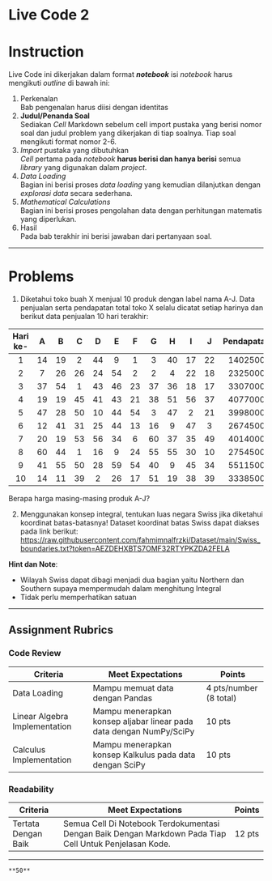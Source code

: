 # Live Code 2

# Instruction

Live Code ini dikerjakan dalam format ***notebook*** isi *notebook* harus mengikuti *outline* di bawah ini:
1. Perkenalan\
   Bab pengenalan harus diisi dengan identitas
2. **Judul/Penanda Soal**\
    Sediakan *Cell* Markdown sebelum cell import pustaka yang berisi nomor soal dan judul problem yang dikerjakan di tiap soalnya. Tiap soal mengikuti format nomor 2-6.
3. *Import* pustaka yang dibutuhkan\
   *Cell* pertama pada *notebook* **harus berisi dan hanya berisi** semua *library* yang digunakan dalam *project*.
4. *Data Loading*\
   Bagian ini berisi proses *data loading* yang kemudian dilanjutkan dengan *explorasi data* secara sederhana.
5. *Mathematical Calculations*\
   Bagian ini berisi proses pengolahan data dengan perhitungan matematis yang diperlukan.
6. Hasil\
   Pada bab terakhir ini berisi jawaban dari pertanyaan soal.

---

# Problems

1. Diketahui toko buah X menjual 10 produk dengan label nama A-J. Data penjualan serta pendapatan total toko X selalu dicatat setiap harinya dan berikut data penjualan 10 hari terakhir:

| Hari ke- | A | B | C | D | E | F | G | H | I | J | Pendapatan |
|:---------:|:---:|:---:|:---:|:---:|:---:|:---:|:---:|:---:|:---:|:---:|:------------:|
|1|14|19|2|44|9|1|3|40|17|22|1402500|
|2|7|26|26|24|54|2|2|4|22|18|2325000|
|3|37|54|1|43|46|23|37|36|18|17|3307000|
|4|19|19|45|41|43|21|38|51|56|37|4077000|
|5|47|28|50|10|44|54|3|47|2|21|3998000|
|6|12|41|31|25|44|13|16|9|47|3|2674500|
|7|20|19|53|56|34|6|60|37|35|49|4014000|
|8|60|44|1|16|9|24|55|55|30|10|2754500|
|9|41|55|50|28|59|54|40|9|45|34|5511500|
|10|14|11|39|2|26|17|51|19|38|39|3338500|

Berapa harga masing-masing produk A-J?

2. Menggunakan konsep integral, tentukan luas negara Swiss jika diketahui koordinat batas-batasnya!
Dataset koordinat batas Swiss dapat diakses pada link berikut: https://raw.githubusercontent.com/fahmimnalfrzki/Dataset/main/Swiss_boundaries.txt?token=AEZDEHXBTS7OMF32RTYPKZDA2FELA

**Hint dan Note**:
- Wilayah Swiss dapat dibagi menjadi dua bagian yaitu Northern dan Southern supaya mempermudah dalam menghitung Integral
- Tidak perlu memperhatikan satuan

---

## Assignment Rubrics

### Code Review

|Criteria|Meet Expectations|Points|
|--- |--- |--- |
|Data Loading|Mampu memuat data dengan Pandas| 4 pts/number (8 total)|
|Linear Algebra Implementation|Mampu menerapkan konsep aljabar linear pada data dengan NumPy/SciPy| 10 pts |
|Calculus Implementation|Mampu menerapkan konsep Kalkulus pada data dengan SciPy| 10 pts |

### Readability

|Criteria|Meet Expectations|Points|
|--- |--- |--- |
|Tertata Dengan Baik|Semua Cell Di Notebook Terdokumentasi Dengan Baik Dengan Markdown Pada Tiap Cell Untuk Penjelasan Kode.| 12 pts |

---

```{admonition} Total Points
**50**
```